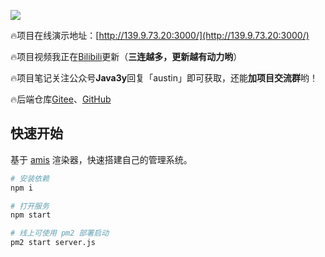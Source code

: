 ![](https://tva1.sinaimg.cn/large/008vxvgGgy1h9ewctl2q0j31hc0u0wff.jpg)

:fire:项目在线演示地址：[http://139.9.73.20:3000/](http://139.9.73.20:3000/)

:fire:项目视频我正在[Bilibili](https://space.bilibili.com/198434865/channel/collectiondetail?sid=435119)更新（**三连越多，更新越有动力哟**）

:fire:项目笔记关注公众号**Java3y**回复「austin」即可获取，还能**加项目交流群**哟！

:fire:后端仓库[Gitee](https://gitee.com/zhongfucheng/austin)、[GitHub](https://gitee.com/zhongfucheng/austin)

## 快速开始

基于 [amis](https://github.com/baidu/amis) 渲染器，快速搭建自己的管理系统。

```bash
# 安装依赖
npm i

# 打开服务
npm start

# 线上可使用 pm2 部署启动
pm2 start server.js

```

